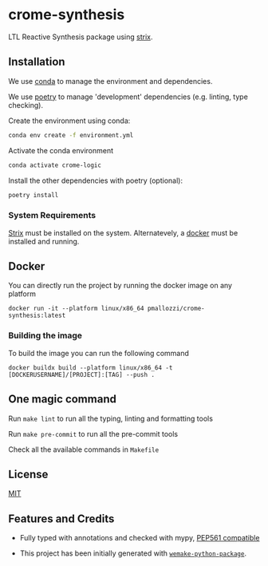 # crome-synthesis

LTL Reactive Synthesis package using [strix](https://strix.model.in.tum.de).

## Installation

We use
[conda](https://docs.conda.io/projects/conda/en/latest/user-guide/install/index.html) to
manage the environment and dependencies.

We use [poetry](https://github.com/python-poetry/poetry) to manage 'development' dependencies (e.g. linting, type checking).

Create the environment using conda:

```bash
conda env create -f environment.yml
```

Activate the conda environment

```bash
conda activate crome-logic
```

Install the other dependencies with poetry (optional):

```bash
poetry install
```

### System Requirements

[Strix](https://strix.model.in.tum.de) must be installed on the system. 
Alternatevely, a [docker](https://www.docker.com) must be installed and running.



## Docker

You can directly run the project by running the docker image on any platform

`docker run -it --platform linux/x86_64 pmallozzi/crome-synthesis:latest`

### Building the image

To build the image you can run the following command

`docker buildx build --platform linux/x86_64 -t [DOCKERUSERNAME]/[PROJECT]:[TAG] --push .`



## One magic command

Run `make lint` to run all the typing, linting and formatting tools

Run `make pre-commit` to run all the pre-commit tools

Check all the available commands in `Makefile`


## License

[MIT](https://github.com/piergiuseppe/crome-synthesis/blob/master/LICENSE)

## Features and Credits

- Fully typed with annotations and checked with mypy,
  [PEP561 compatible](https://www.python.org/dev/peps/pep-0o561/)

- This project has been initially generated with
[`wemake-python-package`](https://github.com/wemake-services/wemake-python-package).
